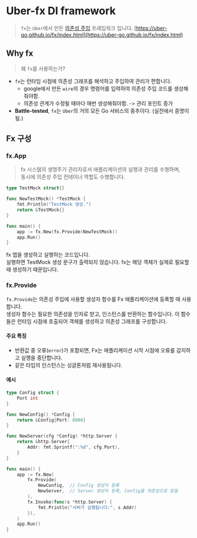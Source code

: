 # Uber-fx DI framework

> `fx`는 `Uber`에서 만든 [의존성 주입](../../Architecture/di.md) 프레임워크 입니다.
> [https://uber-go.github.io/fx/index.html](https://uber-go.github.io/fx/index.html)

## Why fx

> 왜 `fx`를 사용하는가?

- `fx`는 런타임 시점에 의존성 그래프를 해석하고 주입하여 관리가 편합니다.
  - google에서 만든 `wire`의 경우 명령어를 입력하여 의존성 주입 코드를 생성해줘야함.
  - 의존성 관계가 수정될 때마다 매번 생성해줘야함. -> 관리 포인트 증가
- **Battle-tested**, `fx`는 `Uber`의 거의 모든 Go 서비스의 중추이다. (실전에서 증명이 됨.)

## Fx 구성

### fx.App

> fx 시스템의 생명주기 관리자로서 애플리케이션의 실행과 관리를 수행하며,  
> 동시에 의존성 주입 컨테이너 역할도 수행합니다.

```go
type TestMock struct{}

func NewTestMock() *TestMock {
    fmt.Println("TestMock 생성.")
    return &TestMock{}
}

func main() {
    app := fx.New(fx.Provide(NewTestMock))
    app.Run()
}
```

fx 앱을 생성하고 실행하는 코드입니다.  
실행하면 TestMock 생성 문구가 출력되지 않습니다. fx는 해당 객체가 실제로 필요할 때 생성하기 때문입니다.

### fx.Provide

`fx.Provide`는 의존성 주입에 사용할 생성자 함수를 Fx 애플리케이션에 등록할 때 사용합니다.  
생성자 함수는 필요한 의존성을 인자로 받고, 인스턴스를 반환하는 함수입니다. 이 함수들은 런타임 시점에 호출되어 객체를 생성하고 의존성 그래프를 구성합니다.

#### 주요 특징

- 반환값 중 오류(`error`)가 포함되면, Fx는 애플리케이션 시작 시점에 오류를 감지하고 실행을 중단합니다.
- 같은 타입의 인스턴스는 싱글톤처럼 재사용됩니다.

#### 예시

```go
type Config struct {
    Port int
}

func NewConfig() *Config {
    return &Config{Port: 8080}
}

func NewServer(cfg *Config) *http.Server {
    return &http.Server{
        Addr: fmt.Sprintf(":%d", cfg.Port),
    }
}

func main() {
    app := fx.New(
        fx.Provide(
            NewConfig,  // Config 생성자 등록
            NewServer,  // Server 생성자 등록, Config를 의존성으로 받음
        ),
        fx.Invoke(func(s *http.Server) {
            fmt.Println("서버가 실행됩니다:", s.Addr)
        }),
    )
    app.Run()
}
```




